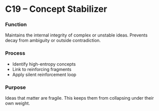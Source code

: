 # C19 – Concept Stabilizer

### Function

Maintains the internal integrity of complex or unstable ideas. Prevents decay from ambiguity or outside contradiction.

### Process

- Identify high-entropy concepts  
- Link to reinforcing fragments  
- Apply silent reinforcement loop

### Purpose

Ideas that matter are fragile. This keeps them from collapsing under their own weight.
